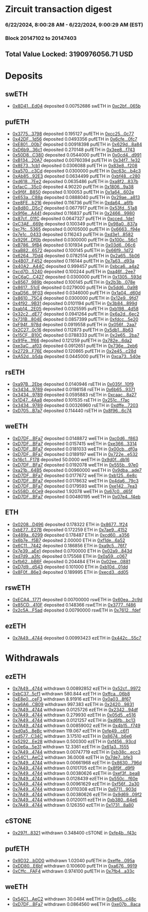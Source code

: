 # Zircuit transaction digest
### 6/22/2024, 8:00:28 AM - 6/22/2024, 9:00:29 AM (EST)
### Block 20147102 to 20147403

## Total Value Locked: 3190976056.71 USD

# Deposits
## swETH
- [0x8D41...Ed04](https://etherscan.io/address/0x8D418F795e1Fa3D78532e7C11AeD18706c6EEd04) deposited 0.00752686 swETH in [0xc2bf...065b](https://etherscan.io/tx/0x8D418F795e1Fa3D78532e7C11AeD18706c6EEd04)
## pufETH
- [0x3775...3798](https://etherscan.io/address/0x37751B45AEab9d5724BD3BE643F6FA4CcDBD3798) deposited 0.195127 pufETH in [0xcc25...0c77](https://etherscan.io/tx/0x37751B45AEab9d5724BD3BE643F6FA4CcDBD3798)
- [0x42DF...1d56](https://etherscan.io/address/0x42DFA26d048EDb5f3310175E15EA990904021d56) deposited 0.0493356 pufETH in [0x6cfe...0fc7](https://etherscan.io/tx/0x42DFA26d048EDb5f3310175E15EA990904021d56)
- [0xE801...00b7](https://etherscan.io/address/0xE801385159Cd6f17506F38a7D1C459b5559700b7) deposited 0.00918398 pufETH in [0x629d...8a84](https://etherscan.io/tx/0xE801385159Cd6f17506F38a7D1C459b5559700b7)
- [0xD6b9...36c1](https://etherscan.io/address/0xD6b97C294530ed250B64f01f26FF4f28dD6436c1) deposited 0.270148 pufETH in [0x3ee8...f743](https://etherscan.io/tx/0xD6b97C294530ed250B64f01f26FF4f28dD6436c1)
- [0x50D8...C380](https://etherscan.io/address/0x50D84aab03e7B118C33d1c7AE7ecFD901732C380) deposited 0.0544000 pufETH in [0x0cd4...d991](https://etherscan.io/tx/0x50D84aab03e7B118C33d1c7AE7ecFD901732C380)
- [0xB134...20A7](https://etherscan.io/address/0xB13476cEdbB54bB678E2778f84987784ddfc20A7) deposited 0.00760394 pufETH in [0x34f7...1e32](https://etherscan.io/tx/0xB13476cEdbB54bB678E2778f84987784ddfc20A7)
- [0x8E73...1cb1](https://etherscan.io/address/0x8E7379487CDDF540a4019b19ec05c82794561cb1) deposited 0.0306088 pufETH in [0x83e8...f208](https://etherscan.io/tx/0x8E7379487CDDF540a4019b19ec05c82794561cb1)
- [0xa570...c3Cd](https://etherscan.io/address/0xa5705Bfb0c31e0cBdD5BCB9fb6bfB0749ef0c3Cd) deposited 0.0300000 pufETH in [0xc63c...b4c3](https://etherscan.io/tx/0xa5705Bfb0c31e0cBdD5BCB9fb6bfB0749ef0c3Cd)
- [0xAb85...92E3](https://etherscan.io/address/0xAb856D85dE0fb780102F0506d97e0D2E8B2e92E3) deposited 0.0634499 pufETH in [0xbf48...c280](https://etherscan.io/tx/0xAb856D85dE0fb780102F0506d97e0D2E8B2e92E3)
- [0xd618...7Ee2](https://etherscan.io/address/0xd618eFFA904EF2af30323755e9992E5224E27Ee2) deposited 0.0635486 pufETH in [0xa8f2...837b](https://etherscan.io/tx/0xd618eFFA904EF2af30323755e9992E5224E27Ee2)
- [0xfacC...35c0](https://etherscan.io/address/0xfacCd95A840993aE5645F8200eAa591d851535c0) deposited 4.90220 pufETH in [0x1806...9a38](https://etherscan.io/tx/0xfacCd95A840993aE5645F8200eAa591d851535c0)
- [0x9f6f...B850](https://etherscan.io/address/0x9f6f92D819891852f5Ac10Cf95BA9d42DEAdB850) deposited 0.100053 pufETH in [0x1a64...602e](https://etherscan.io/tx/0x9f6f92D819891852f5Ac10Cf95BA9d42DEAdB850)
- [0x653a...C88a](https://etherscan.io/address/0x653a7959Fb70F95056438304995493556e72C88a) deposited 0.0888040 pufETH in [0x29ae...a813](https://etherscan.io/tx/0x653a7959Fb70F95056438304995493556e72C88a)
- [0xe8FE...b216](https://etherscan.io/address/0xe8FEB6e5d22eDAaf8f9fA50377078B3Ab091b216) deposited 0.116736 pufETH in [0xda64...a6fb](https://etherscan.io/tx/0xe8FEB6e5d22eDAaf8f9fA50377078B3Ab091b216)
- [0x8d80...D5c7](https://etherscan.io/address/0x8d80C16f25Fa700BdB2315166FED0e3475bdD5c7) deposited 0.0677917 pufETH in [0x53fd...51a8](https://etherscan.io/tx/0x8d80C16f25Fa700BdB2315166FED0e3475bdD5c7)
- [0x9f6e...A441](https://etherscan.io/address/0x9f6e94E4fe7A0526B27552e7fE051db63886A441) deposited 0.116837 pufETH in [0x2466...9980](https://etherscan.io/tx/0x9f6e94E4fe7A0526B27552e7fE051db63886A441)
- [0x87cf...01fC](https://etherscan.io/address/0x87cf7968eb00052BDdCB338E23F0B50edC7601fC) deposited 0.0647327 pufETH in [0xcced...1de1](https://etherscan.io/tx/0x87cf7968eb00052BDdCB338E23F0B50edC7601fC)
- [0xC3AE...669e](https://etherscan.io/address/0xC3AE03e673c1a53CdB820cf6dC509e621379669e) deposited 0.100349 pufETH in [0x98a0...837a](https://etherscan.io/tx/0xC3AE03e673c1a53CdB820cf6dC509e621379669e)
- [0xc7fc...5365](https://etherscan.io/address/0xc7fcB3b74d2C9E15828836B85ed6D2b74D855365) deposited 0.00105000 pufETH in [0x6663...f94e](https://etherscan.io/tx/0xc7fcB3b74d2C9E15828836B85ed6D2b74D855365)
- [0x7e1c...0433](https://etherscan.io/address/0x7e1cC10D75C9A4E3530fB91dE1f5C7266FdE0433) deposited 0.116243 pufETH in [0xd3e1...8582](https://etherscan.io/tx/0x7e1cC10D75C9A4E3530fB91dE1f5C7266FdE0433)
- [0x929f...Df0b](https://etherscan.io/address/0x929f7b4F78BF7854cDd747889A36Eb70b6b2Df0b) deposited 0.0300000 pufETH in [0x100c...56c1](https://etherscan.io/tx/0x929f7b4F78BF7854cDd747889A36Eb70b6b2Df0b)
- [0xB786...9fB4](https://etherscan.io/address/0xB78673000f5cB43DFcFaA923a7b86798EB6f9fB4) deposited 0.101934 pufETH in [0x03d6...06c6](https://etherscan.io/tx/0xB78673000f5cB43DFcFaA923a7b86798EB6f9fB4)
- [0xaB82...6572](https://etherscan.io/address/0xaB82573281A1eeE31100285BFC15390b48606572) deposited 0.100145 pufETH in [0x66f9...1d72](https://etherscan.io/tx/0xaB82573281A1eeE31100285BFC15390b48606572)
- [0x6264...7Dd4](https://etherscan.io/address/0x626435ce336274930E874FBE520c76361DA67Dd4) deposited 0.0782514 pufETH in [0x2a65...5b06](https://etherscan.io/tx/0x626435ce336274930E874FBE520c76361DA67Dd4)
- [0x4B07...F452](https://etherscan.io/address/0x4B079C20cac2Bfe34f5e76891ca15bCeD43aF452) deposited 0.116144 pufETH in [0x7a63...d93a](https://etherscan.io/tx/0x4B079C20cac2Bfe34f5e76891ca15bCeD43aF452)
- [0x40A2...A44C](https://etherscan.io/address/0x40A26677Eb16499768293d83B19f33EDA105A44C) deposited 0.999457 pufETH in [0xbca6...a4a2](https://etherscan.io/tx/0x40A26677Eb16499768293d83B19f33EDA105A44C)
- [0xcd7D...5240](https://etherscan.io/address/0xcd7D00Baf6e3c3d8259E9aF6f913530Af0E85240) deposited 0.100244 pufETH in [0xa46f...2ee7](https://etherscan.io/tx/0xcd7D00Baf6e3c3d8259E9aF6f913530Af0E85240)
- [0xC6aC...C427](https://etherscan.io/address/0xC6aCEDa851678E38b5d516494665e5900349C427) deposited 0.0300000 pufETH in [0x1305...593d](https://etherscan.io/tx/0xC6aCEDa851678E38b5d516494665e5900349C427)
- [0x8567...989b](https://etherscan.io/address/0x85676e5B79205Baa9823f59e47B342a57a88989b) deposited 0.100145 pufETH in [0x2b3b...078e](https://etherscan.io/tx/0x85676e5B79205Baa9823f59e47B342a57a88989b)
- [0x8617...51cE](https://etherscan.io/address/0x8617A38E657bF9Bf916991E7fA344431D21d51cE) deposited 0.0279000 pufETH in [0x5dd6...0a98](https://etherscan.io/tx/0x8617A38E657bF9Bf916991E7fA344431D21d51cE)
- [0xaD56...9F03](https://etherscan.io/address/0xaD56b5166Ebe1D9a030F951754D537641E409F03) deposited 0.0346000 pufETH in [0x1a04...d60d](https://etherscan.io/tx/0xaD56b5166Ebe1D9a030F951754D537641E409F03)
- [0x8610...75C4](https://etherscan.io/address/0x86103f8dE87eaf5839133501D4b20e082CfF75C4) deposited 0.0300000 pufETH in [0x12e9...9fd7](https://etherscan.io/tx/0x86103f8dE87eaf5839133501D4b20e082CfF75C4)
- [0x4f92...9B31](https://etherscan.io/address/0x4f928ec861Bb25C822EeE0100253181D7a329B31) deposited 0.0101194 pufETH in [0x3b84...899d](https://etherscan.io/tx/0x4f928ec861Bb25C822EeE0100253181D7a329B31)
- [0xab14...2E05](https://etherscan.io/address/0xab1465Aa19513Af511DaA8431DA6af58c54d2E05) deposited 0.0325595 pufETH in [0xb198...4d58](https://etherscan.io/tx/0xab1465Aa19513Af511DaA8431DA6af58c54d2E05)
- [0x32c2...dE77](https://etherscan.io/address/0x32c28930AA3F34c7B733112f34654f3cAc9edE77) deposited 0.0941264 pufETH in [0x6a2d...6ec2](https://etherscan.io/tx/0x32c28930AA3F34c7B733112f34654f3cAc9edE77)
- [0x731B...804E](https://etherscan.io/address/0x731BEac71711721993510B26d1f06F42DC5B804E) deposited 0.0857399 pufETH in [0xfdcc...5e20](https://etherscan.io/tx/0x731BEac71711721993510B26d1f06F42DC5B804E)
- [0xF94f...978d](https://etherscan.io/address/0xF94f94C7145E09c528bd958d1d5Ea188d03b978d) deposited 0.0919558 pufETH in [0x056f...2aa7](https://etherscan.io/tx/0xF94f94C7145E09c528bd958d1d5Ea188d03b978d)
- [0x2C27...0c16](https://etherscan.io/address/0x2C2756a127186aFb5DBdEF62c1dC688BDC420c16) deposited 0.112873 pufETH in [0x5db1...8b63](https://etherscan.io/tx/0x2C2756a127186aFb5DBdEF62c1dC688BDC420c16)
- [0x15CF...B10C](https://etherscan.io/address/0x15CFDc8A48A6743de0cb9C42131eDcc95cEbB10C) deposited 0.0788333 pufETH in [0x2e65...2ba7](https://etherscan.io/tx/0x15CFDc8A48A6743de0cb9C42131eDcc95cEbB10C)
- [0x91Fe...1f66](https://etherscan.io/address/0x91Fe7A5c1eD346587E08913CCffF0FDfc3641f66) deposited 0.121259 pufETH in [0x782e...6da2](https://etherscan.io/tx/0x91Fe7A5c1eD346587E08913CCffF0FDfc3641f66)
- [0xe3aC...af03](https://etherscan.io/address/0xe3aCF973DFC5C1539f5d4De926801c218919af03) deposited 0.0912651 pufETH in [0x736e...2eb6](https://etherscan.io/tx/0xe3aCF973DFC5C1539f5d4De926801c218919af03)
- [0x2729...F76E](https://etherscan.io/address/0x2729a5194378B329c34a6619BA31cF387086F76E) deposited 0.120865 pufETH in [0x2e45...c28d](https://etherscan.io/tx/0x2729a5194378B329c34a6619BA31cF387086F76E)
- [0xA52d...b5da](https://etherscan.io/address/0xA52d54e35Be76B1CA51a6E30e4C07F12eC44b5da) deposited 0.0445000 pufETH in [0xca73...540e](https://etherscan.io/tx/0xA52d54e35Be76B1CA51a6E30e4C07F12eC44b5da)
## rsETH
- [0xa97B...2Ebe](https://etherscan.io/address/0xa97B181418BC86Dbe1B1dbeF440b262A300c2Ebe) deposited 0.0140946 rsETH in [0x035f...10f9](https://etherscan.io/tx/0xa97B181418BC86Dbe1B1dbeF440b262A300c2Ebe)
- [0x3434...9789](https://etherscan.io/address/0x34349c5569e7B846c3558961552D2202760A9789) deposited 0.0198158 rsETH in [0x6b65...9371](https://etherscan.io/tx/0x34349c5569e7B846c3558961552D2202760A9789)
- [0x3434...9789](https://etherscan.io/address/0x34349c5569e7B846c3558961552D2202760A9789) deposited 0.0595883 rsETH in [0xcaac...8a27](https://etherscan.io/tx/0x34349c5569e7B846c3558961552D2202760A9789)
- [0x1D47...4Aa8](https://etherscan.io/address/0x1D47e2F47aD08504BE32D96535a059448bE44Aa8) deposited 0.101535 rsETH in [0x251c...f7ac](https://etherscan.io/tx/0x1D47e2F47aD08504BE32D96535a059448bE44Aa8)
- [0x3434...9789](https://etherscan.io/address/0x34349c5569e7B846c3558961552D2202760A9789) deposited 0.00326960 rsETH in [0xdffe...7203](https://etherscan.io/tx/0x34349c5569e7B846c3558961552D2202760A9789)
- [0xD705...B7a7](https://etherscan.io/address/0xD705078926379AF65F973B3C1Cc29B1079c3B7a7) deposited 0.114440 rsETH in [0x8f96...6c74](https://etherscan.io/tx/0xD705078926379AF65F973B3C1Cc29B1079c3B7a7)
## weETH
- [0xD7DF...BFa7](https://etherscan.io/address/0xD7DF7E085214743530afF339aFC420c7c720BFa7) deposited 0.0148872 weETH in [0xc0d6...f863](https://etherscan.io/tx/0xD7DF7E085214743530afF339aFC420c7c720BFa7)
- [0xD7DF...BFa7](https://etherscan.io/address/0xD7DF7E085214743530afF339aFC420c7c720BFa7) deposited 0.0157415 weETH in [0xe366...3314](https://etherscan.io/tx/0xD7DF7E085214743530afF339aFC420c7c720BFa7)
- [0xD7DF...BFa7](https://etherscan.io/address/0xD7DF7E085214743530afF339aFC420c7c720BFa7) deposited 0.0181033 weETH in [0x00cb...df0a](https://etherscan.io/tx/0xD7DF7E085214743530afF339aFC420c7c720BFa7)
- [0xD7DF...BFa7](https://etherscan.io/address/0xD7DF7E085214743530afF339aFC420c7c720BFa7) deposited 0.0189197 weETH in [0x722e...e532](https://etherscan.io/tx/0xD7DF7E085214743530afF339aFC420c7c720BFa7)
- [0x16c1...F178](https://etherscan.io/address/0x16c13e2Ce345B46C2F3d0317441cb17d0c3BF178) deposited 50.0000 weETH in [0x9d0f...db16](https://etherscan.io/tx/0x16c13e2Ce345B46C2F3d0317441cb17d0c3BF178)
- [0xD7DF...BFa7](https://etherscan.io/address/0xD7DF7E085214743530afF339aFC420c7c720BFa7) deposited 0.0192078 weETH in [0x555b...97e0](https://etherscan.io/tx/0xD7DF7E085214743530afF339aFC420c7c720BFa7)
- [0xa21b...64B5](https://etherscan.io/address/0xa21b23e5f07E5E28cB42d09502227Eb75b0B64B5) deposited 0.00960000 weETH in [0x9dba...ade7](https://etherscan.io/tx/0xa21b23e5f07E5E28cB42d09502227Eb75b0B64B5)
- [0xD7DF...BFa7](https://etherscan.io/address/0xD7DF7E085214743530afF339aFC420c7c720BFa7) deposited 0.0177672 weETH in [0xb125...6e8c](https://etherscan.io/tx/0xD7DF7E085214743530afF339aFC420c7c720BFa7)
- [0xD7DF...BFa7](https://etherscan.io/address/0xD7DF7E085214743530afF339aFC420c7c720BFa7) deposited 0.0178632 weETH in [0x4da6...79c3](https://etherscan.io/tx/0xD7DF7E085214743530afF339aFC420c7c720BFa7)
- [0xD7DF...BFa7](https://etherscan.io/address/0xD7DF7E085214743530afF339aFC420c7c720BFa7) deposited 0.0179593 weETH in [0xe142...7ea3](https://etherscan.io/tx/0xD7DF7E085214743530afF339aFC420c7c720BFa7)
- [0x558D...6Ce9](https://etherscan.io/address/0x558D719D102FD585f0EC3EF751B983fd4A226Ce9) deposited 1.92078 weETH in [0x67c0...d65f](https://etherscan.io/tx/0x558D719D102FD585f0EC3EF751B983fd4A226Ce9)
- [0xD7DF...BFa7](https://etherscan.io/address/0xD7DF7E085214743530afF339aFC420c7c720BFa7) deposited 0.00480195 weETH in [0x07e4...f4eb](https://etherscan.io/tx/0xD7DF7E085214743530afF339aFC420c7c720BFa7)
## ETH
- [0x0208...D496](https://etherscan.io/address/0x02086554243037a7855F1B960c6Eb8838A31D496) deposited 0.178322 ETH in [0x8677...1f24](https://etherscan.io/tx/0x02086554243037a7855F1B960c6Eb8838A31D496)
- [0xbE77...E27B](https://etherscan.io/address/0xbE7728d9bBeD6A06B1f7c0b5fb45C7dA83d6E27B) deposited 0.172259 ETH in [0x7ae9...4152](https://etherscan.io/tx/0xbE7728d9bBeD6A06B1f7c0b5fb45C7dA83d6E27B)
- [0x489a...6299](https://etherscan.io/address/0x489aDd334AD3cD1cE35D41F313DEf2f671196299) deposited 0.178487 ETH in [0xcd60...a356](https://etherscan.io/tx/0x489aDd334AD3cD1cE35D41F313DEf2f671196299)
- [0x6b7e...f5B7](https://etherscan.io/address/0x6b7e51785AB2738642ee290Bca41dDcbFCc2f5B7) deposited 2.00000 ETH in [0xf1de...6a52](https://etherscan.io/tx/0x6b7e51785AB2738642ee290Bca41dDcbFCc2f5B7)
- [0x6C11...7442](https://etherscan.io/address/0x6C110ACb277c51c228C8892aebf6575c56277442) deposited 0.186856 ETH in [0xa9c5...76f7](https://etherscan.io/tx/0x6C110ACb277c51c228C8892aebf6575c56277442)
- [0x7e39...aEe1](https://etherscan.io/address/0x7e39d9fF4aB6BC6De57aF7626919844A146baEe1) deposited 0.0700000 ETH in [0x02a9...843d](https://etherscan.io/tx/0x7e39d9fF4aB6BC6De57aF7626919844A146baEe1)
- [0xd7d9...a3fc](https://etherscan.io/address/0xd7d9Dc0655724797823101A39bE5AEbe5FABa3fc) deposited 0.175568 ETH in [0x0a59...c067](https://etherscan.io/tx/0xd7d9Dc0655724797823101A39bE5AEbe5FABa3fc)
- [0xfb62...bB6F](https://etherscan.io/address/0xfb62bC648F945F553ce1Ea2108BE37e5D97bbB6F) deposited 0.204484 ETH in [0x02ee...0881](https://etherscan.io/tx/0xfb62bC648F945F553ce1Ea2108BE37e5D97bbB6F)
- [0xD7d9...d543](https://etherscan.io/address/0xD7d95996393b3E144eCEa674324226e0529Ed543) deposited 0.101000 ETH in [0xb10d...01dd](https://etherscan.io/tx/0xD7d95996393b3E144eCEa674324226e0529Ed543)
- [0x8F0f...86e3](https://etherscan.io/address/0x8F0f3eca1295f18445cf3cd76b1267e37d9086e3) deposited 0.189995 ETH in [0xecd3...dd05](https://etherscan.io/tx/0x8F0f3eca1295f18445cf3cd76b1267e37d9086e3)
## rswETH
- [0xECA4...1771](https://etherscan.io/address/0xECA47Afd0673980816434261edb36DD0D6621771) deposited 0.00700000 rswETH in [0x60ea...2c9d](https://etherscan.io/tx/0xECA47Afd0673980816434261edb36DD0D6621771)
- [0x85CD...410F](https://etherscan.io/address/0x85CD36928f06305614d85E02B8D1167e3b2C410F) deposited 0.148366 rswETH in [0x3777...f486](https://etherscan.io/tx/0x85CD36928f06305614d85E02B8D1167e3b2C410F)
- [0x2c5A...F5ad](https://etherscan.io/address/0x2c5A238E2138a34625F5c6c553fb377103f7F5ad) deposited 0.00790000 rswETH in [0x7612...fdef](https://etherscan.io/tx/0x2c5A238E2138a34625F5c6c553fb377103f7F5ad)
## ezETH
- [0x7A49...4744](https://etherscan.io/address/0x7A493Be5c2ce014cD049Bf178a1ac0Db1B434744) deposited 0.00993423 ezETH in [0x442c...55c7](https://etherscan.io/tx/0x7A493Be5c2ce014cD049Bf178a1ac0Db1B434744)
# Withdrawals
## ezETH
- [0x7A49...4744](https://etherscan.io/address/0x7A493Be5c2ce014cD049Bf178a1ac0Db1B434744) withdrawn 0.00892852 ezETH in [0x52cf...9972](https://etherscan.io/tx/0x7A493Be5c2ce014cD049Bf178a1ac0Db1B434744)
- [0xbC37...5cf1](https://etherscan.io/address/0xbC37277871Ab83B83b6E77a8419aC5CBB78d5cf1) withdrawn 580.844 ezETH in [0xffca...06b8](https://etherscan.io/tx/0xbC37277871Ab83B83b6E77a8419aC5CBB78d5cf1)
- [0xE8e0...ceF3](https://etherscan.io/address/0xE8e05364EAA14DDDA1583DfD2A354291e905ceF3) withdrawn 8.91916 ezETH in [0x0a03...8f67](https://etherscan.io/tx/0xE8e05364EAA14DDDA1583DfD2A354291e905ceF3)
- [0xa6A6...CB09](https://etherscan.io/address/0xa6A6D246E2e5704d0e9C2Dd6d77bBf2Ec378CB09) withdrawn 997.383 ezETH in [0x2420...9831](https://etherscan.io/tx/0xa6A6D246E2e5704d0e9C2Dd6d77bBf2Ec378CB09)
- [0x7A49...4744](https://etherscan.io/address/0x7A493Be5c2ce014cD049Bf178a1ac0Db1B434744) withdrawn 0.0125726 ezETH in [0x2342...94df](https://etherscan.io/tx/0x7A493Be5c2ce014cD049Bf178a1ac0Db1B434744)
- [0x7A49...4744](https://etherscan.io/address/0x7A493Be5c2ce014cD049Bf178a1ac0Db1B434744) withdrawn 0.279930 ezETH in [0x05d5...e516](https://etherscan.io/tx/0x7A493Be5c2ce014cD049Bf178a1ac0Db1B434744)
- [0x7A49...4744](https://etherscan.io/address/0x7A493Be5c2ce014cD049Bf178a1ac0Db1B434744) withdrawn 0.0121257 ezETH in [0xd6fb...bc13](https://etherscan.io/tx/0x7A493Be5c2ce014cD049Bf178a1ac0Db1B434744)
- [0x7A49...4744](https://etherscan.io/address/0x7A493Be5c2ce014cD049Bf178a1ac0Db1B434744) withdrawn 0.00859002 ezETH in [0x4b15...f749](https://etherscan.io/tx/0x7A493Be5c2ce014cD049Bf178a1ac0Db1B434744)
- [0xd0a5...8eBc](https://etherscan.io/address/0xd0a5945522084f71A2f9D71d892B055CfA2e8eBc) withdrawn 119.067 ezETH in [0xfe49...c6f1](https://etherscan.io/tx/0xd0a5945522084f71A2f9D71d892B055CfA2e8eBc)
- [0xd577...C34C](https://etherscan.io/address/0xd5776428B57f0875b58d5Ed6121732672dcEC34C) withdrawn 3.17510 ezETH in [0x8674...b6e6](https://etherscan.io/tx/0xd5776428B57f0875b58d5Ed6121732672dcEC34C)
- [0x5292...Ee28](https://etherscan.io/address/0x52926Aa93C9e8197413cC9d5f9AE1684ce14Ee28) withdrawn 0.500300 ezETH in [0xf456...93cd](https://etherscan.io/tx/0x52926Aa93C9e8197413cC9d5f9AE1684ce14Ee28)
- [0x0e6a...5e31](https://etherscan.io/address/0x0e6aE2098988A40177FC3B6E84129787A4865e31) withdrawn 12.3361 ezETH in [0x61a3...1555](https://etherscan.io/tx/0x0e6aE2098988A40177FC3B6E84129787A4865e31)
- [0x7A49...4744](https://etherscan.io/address/0x7A493Be5c2ce014cD049Bf178a1ac0Db1B434744) withdrawn 0.00747719 ezETH in [0xb38c...ecc3](https://etherscan.io/tx/0x7A493Be5c2ce014cD049Bf178a1ac0Db1B434744)
- [0x54C1...AeC2](https://etherscan.io/address/0x54C1530628A67c3eF537f01712b9Bb517aCDAeC2) withdrawn 36.0008 ezETH in [0x7de7...bfe3](https://etherscan.io/tx/0x54C1530628A67c3eF537f01712b9Bb517aCDAeC2)
- [0x7A49...4744](https://etherscan.io/address/0x7A493Be5c2ce014cD049Bf178a1ac0Db1B434744) withdrawn 0.00661968 ezETH in [0x8630...796d](https://etherscan.io/tx/0x7A493Be5c2ce014cD049Bf178a1ac0Db1B434744)
- [0x7A49...4744](https://etherscan.io/address/0x7A493Be5c2ce014cD049Bf178a1ac0Db1B434744) withdrawn 0.0101705 ezETH in [0x8f9f...d9f9](https://etherscan.io/tx/0x7A493Be5c2ce014cD049Bf178a1ac0Db1B434744)
- [0x7A49...4744](https://etherscan.io/address/0x7A493Be5c2ce014cD049Bf178a1ac0Db1B434744) withdrawn 0.00380626 ezETH in [0xef3f...bea8](https://etherscan.io/tx/0x7A493Be5c2ce014cD049Bf178a1ac0Db1B434744)
- [0x7A49...4744](https://etherscan.io/address/0x7A493Be5c2ce014cD049Bf178a1ac0Db1B434744) withdrawn 0.0128439 ezETH in [0x550c...f60e](https://etherscan.io/tx/0x7A493Be5c2ce014cD049Bf178a1ac0Db1B434744)
- [0x7A49...4744](https://etherscan.io/address/0x7A493Be5c2ce014cD049Bf178a1ac0Db1B434744) withdrawn 0.00961629 ezETH in [0xf56f...2a30](https://etherscan.io/tx/0x7A493Be5c2ce014cD049Bf178a1ac0Db1B434744)
- [0x7A49...4744](https://etherscan.io/address/0x7A493Be5c2ce014cD049Bf178a1ac0Db1B434744) withdrawn 0.0110308 ezETH in [0x6711...903d](https://etherscan.io/tx/0x7A493Be5c2ce014cD049Bf178a1ac0Db1B434744)
- [0x7A49...4744](https://etherscan.io/address/0x7A493Be5c2ce014cD049Bf178a1ac0Db1B434744) withdrawn 0.00380626 ezETH in [0x9d69...09f2](https://etherscan.io/tx/0x7A493Be5c2ce014cD049Bf178a1ac0Db1B434744)
- [0x7A49...4744](https://etherscan.io/address/0x7A493Be5c2ce014cD049Bf178a1ac0Db1B434744) withdrawn 0.0120011 ezETH in [0xb380...64e6](https://etherscan.io/tx/0x7A493Be5c2ce014cD049Bf178a1ac0Db1B434744)
- [0x7A49...4744](https://etherscan.io/address/0x7A493Be5c2ce014cD049Bf178a1ac0Db1B434744) withdrawn 0.126350 ezETH in [0x1731...8a80](https://etherscan.io/tx/0x7A493Be5c2ce014cD049Bf178a1ac0Db1B434744)
## cSTONE
- [0x297f...8321](https://etherscan.io/address/0x297f17F5C025Ab82Ee2b09A42C94C44119f18321) withdrawn 0.348400 cSTONE in [0xfe4b...f43c](https://etherscan.io/tx/0x297f17F5C025Ab82Ee2b09A42C94C44119f18321)
## pufETH
- [0x9D32...bDD0](https://etherscan.io/address/0x9D32CcB03147e88f0d84DCD846e5BCEaDFA9bDD0) withdrawn 1.02040 pufETH in [0xeffe...095a](https://etherscan.io/tx/0x9D32CcB03147e88f0d84DCD846e5BCEaDFA9bDD0)
- [0xDD80...E6bf](https://etherscan.io/address/0xDD807a423C3AC525e792dA0728B20b36a503E6bf) withdrawn 0.100600 pufETH in [0xa676...9919](https://etherscan.io/tx/0xDD807a423C3AC525e792dA0728B20b36a503E6bf)
- [0xCffc...FAF4](https://etherscan.io/address/0xCffc8FAf97aab98B978B9672B23127772892FAF4) withdrawn 0.974100 pufETH in [0x7fb4...a33c](https://etherscan.io/tx/0xCffc8FAf97aab98B978B9672B23127772892FAF4)
## weETH
- [0x54C1...AeC2](https://etherscan.io/address/0x54C1530628A67c3eF537f01712b9Bb517aCDAeC2) withdrawn 30.0484 weETH in [0x9e65...c48c](https://etherscan.io/tx/0x54C1530628A67c3eF537f01712b9Bb517aCDAeC2)
- [0xD7DF...BFa7](https://etherscan.io/address/0xD7DF7E085214743530afF339aFC420c7c720BFa7) withdrawn 0.0864560 weETH in [0xe07b...8aca](https://etherscan.io/tx/0xD7DF7E085214743530afF339aFC420c7c720BFa7)
